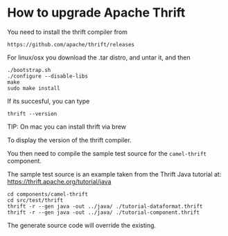 # How to upgrade Apache Thrift

You need to install the thrift compiler from

    https://github.com/apache/thrift/releases

For linux/osx you download the .tar distro, and untar it, and then

    ./bootstrap.sh
    ./configure --disable-libs
    make
    sudo make install

If its succesful, you can type

    thrift --version

TIP: On mac you can install thrift via brew


To display the version of the thrift compiler.

You then need to compile the sample test source for the `camel-thrift` component.

The sample test source is an example taken from the Thrift Java tutorial at: https://thrift.apache.org/tutorial/java

    cd components/camel-thrift
    cd src/test/thrift
    thrift -r --gen java -out ../java/ ./tutorial-dataformat.thrift
    thrift -r --gen java -out ../java/ ./tutorial-component.thrift

The generate source code will override the existing.

